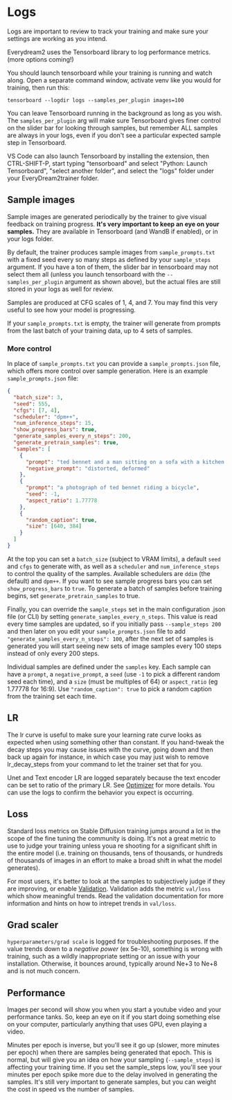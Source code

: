 # Logs

Logs are important to review to track your training and make sure your settings are working as you intend.

Everydream2 uses the Tensorboard library to log performance metrics.  (more options coming!)

You should launch tensorboard while your training is running and watch along.  Open a separate command window, activate venv like you would for training, then run this:

    tensorboard --logdir logs --samples_per_plugin images=100

You can leave Tensorboard running in the background as long as you wish. The `samples_per_plugin` arg will make sure Tensorboard gives finer control on the slider bar for looking through samples, but remember ALL samples are always in your logs, even if you don't see a particular expected sample step in Tensorboard.  

VS Code can also launch Tensorboard by installing the extension, then CTRL-SHIFT-P, start typing "tensorboard" and select "Python:  Launch Tensorboard", "select another folder", and select the "logs" folder under your EveryDream2trainer folder.

## Sample images

Sample images are generated periodically by the trainer to give visual feedback on training progress.  **It's very important to keep an eye on your samples.**  They are available in Tensorboard (and WandB if enabled), or in your logs folder. 

By default, the trainer produces sample images from `sample_prompts.txt` with a fixed seed every so many steps as defined by your `sample_steps` argument.  If you have a ton of them, the slider bar in tensorboard may not select them all (unless you launch tensorboard with the `--samples_per_plugin` argument as shown above), but the actual files are still stored in your logs as well for review.

Samples are produced at CFG scales of 1, 4, and 7. You may find this very useful to see how your model is progressing. 

If your `sample_prompts.txt` is empty, the trainer will generate from prompts from the last batch of your training data, up to 4 sets of samples.

### More control

In place of `sample_prompts.txt` you can provide a `sample_prompts.json` file, which offers more control over sample generation. Here is an example `sample_prompts.json` file:

```json
{
  "batch_size": 3,
  "seed": 555,
  "cfgs": [7, 4],
  "scheduler": "dpm++",
  "num_inference_steps": 15,
  "show_progress_bars": true,
  "generate_samples_every_n_steps": 200,
  "generate_pretrain_samples": true,
  "samples": [
    {
      "prompt": "ted bennet and a man sitting on a sofa with a kitchen in the background",
      "negative_prompt": "distorted, deformed"
    },
    {
      "prompt": "a photograph of ted bennet riding a bicycle",
      "seed": -1,
      "aspect_ratio": 1.77778
    },
    {
      "random_caption": true,
      "size": [640, 384]
    }
  ]
}
```

At the top you can set a `batch_size` (subject to VRAM limits), a default `seed` and `cfgs` to generate with, as well as a `scheduler` and `num_inference_steps` to control the quality of the samples. Available schedulers are `ddim` (the default) and `dpm++`. If you want to see sample progress bars you can set `show_progress_bars` to `true`. To generate a batch of samples before training begins, set `generate_pretrain_samples` to true. 

Finally, you can override the `sample_steps` set in the main configuration .json file (or CLI) by setting `generate_samples_every_n_steps`. This value is read every time samples are updated, so if you initially pass `--sample_steps 200` and then later on you edit your `sample_prompts.json` file to add `"generate_samples_every_n_steps": 100`, after the next set of samples is generated you will start seeing new sets of image samples every 100 steps instead of only every 200 steps.

Individual samples are defined under the `samples` key. Each sample can have a `prompt`, a `negative_prompt`, a `seed` (use `-1` to pick a different random seed each time), and a `size` (must be multiples of 64) or `aspect_ratio` (eg 1.77778 for 16:9). Use `"random_caption": true` to pick a random caption from the training set each time.

## LR

The lr curve is useful to make sure your learning rate curve looks as expected when using something other than constant.  If you hand-tweak the decay steps you may cause issues with the curve, going down and then back up again for instance, in which case you may just wish to remove lr_decay_steps from your command to let the trainer set that for you.

Unet and Text encoder LR are logged separately because the text encoder can be set to ratio of the primary LR.  See [Optimizer](OPTIMIZER.md) for more details.  You can use the logs to confirm the behavior you expect is occurring.

## Loss

Standard loss metrics on Stable Diffusion training jumps around a lot in the scope of the fine tuning the community is doing.  It's not a great metric to use to judge your training unless youa re shooting for a significant shift in the entire model (i.e. training on thousands, tens of thousands, or hundreds of thousands of images in an effort to make a broad shift in what the model generates).

For most users, it's better to look at the samples to subjectively judge if they are improving, or enable [Validation](VALIDATION.md). Validation adds the metric `val/loss` which show meaningful trends. Read the validation documentation for more information and hints on how to intrepet trends in `val/loss`.

## Grad scaler

`hyperparameters/grad scale` is logged for troubleshooting purposes.  If the value trends down to a *negative power* (ex 5e-10), something is wrong with training, such as a wildly inappropriate setting or an issue with your installation.  Otherwise, it bounces around, typically around Ne+3 to Ne+8 and is not much concern. 

## Performance

Images per second will show you when you start a youtube video and your performance tanks.  So, keep an eye on it if you start doing something else on your computer, particularly anything that uses GPU, even playing a video.  

Minutes per epoch is inverse, but you'll see it go up (slower, more minutes per epoch) when there are samples being generated that epoch.  This is normal, but will give you an idea on how your sampling (`--sample_steps`) is affecting your training time.  If you set the sample_steps low, you'll see your minutes per epoch spike more due to the delay involved in generating the samples.  It's still very important to generate samples, but you can weight the cost in speed vs the number of samples.